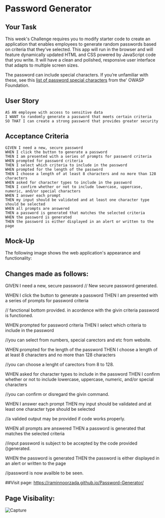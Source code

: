 # Password Generator

## Your Task

This week's Challenge requires you to modify starter code to create an application that enables employees to generate random passwords based on criteria that they’ve selected. This app will run in
the browser and will feature dynamically updated HTML and CSS powered by JavaScript code that you write.
It will have a clean and polished, responsive user interface that adapts to multiple screen sizes.

The password can include special characters. If you’re unfamiliar with these, see this [list of 
password special characters](https://www.owasp.org/index.php/Password_special_characters) from the' OWASP Foundation.

## User Story

```
AS AN employee with access to sensitive data
I WANT to randomly generate a password that meets certain criteria
SO THAT I can create a strong password that provides greater security
```

## Acceptance Criteria

```
GIVEN I need a new, secure password
WHEN I click the button to generate a password
THEN I am presented with a series of prompts for password criteria
WHEN prompted for password criteria
THEN I select which criteria to include in the password
WHEN prompted for the length of the password
THEN I choose a length of at least 8 characters and no more than 128 characters
WHEN asked for character types to include in the password
THEN I confirm whether or not to include lowercase, uppercase, numeric, and/or special characters
WHEN I answer each prompt
THEN my input should be validated and at least one character type should be selected
WHEN all prompts are answered
THEN a password is generated that matches the selected criteria
WHEN the password is generated
THEN the password is either displayed in an alert or written to the page
```

## Mock-Up

The following image shows the web application's appearance and functionality:
## Changes made as follows:

GIVEN I need a new, secure password
// New secure password generated.

WHEN I click the button to generate a password
THEN I am presented with a series of prompts for password criteria

// fanctional bottom provided. in acordence with the givin criteria password is functioned.

WHEN prompted for password criteria
THEN I select which criteria to include in the password

//you can select from numbers, special carectors and etc from website.

WHEN prompted for the length of the password
THEN I choose a length of at least 8 characters and no more than 128 characters

//you can choose a lenght of carectors from 8 to 128.

WHEN asked for character types to include in the password
THEN I confirm whether or not to include lowercase, uppercase, numeric, and/or special characters

//you can confirm or disregard the givin command.

WHEN I answer each prompt
THEN my input should be validated and at least one character type should be selected

//a valided output may be provided if code works properly. 

WHEN all prompts are answered
THEN a password is generated that matches the selected criteria

//input password is subject to be accepted by the code provided ()generated.

WHEN the password is generated
THEN the password is either displayed in an alert or written to the page

//password is now availble to be seen.

##Visit page:
https://raminnoorzada.github.io/Password-Generator/


## Page Visibality:
![Capture](https://user-images.githubusercontent.com/87600341/206356575-ecae8180-a446-4ea7-8e81-b4a25cb5587a.JPG)


